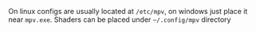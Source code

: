 On linux configs are usually located at `/etc/mpv`, on windows just place it near `mpv.exe`. Shaders can be placed under `~/.config/mpv` directory

